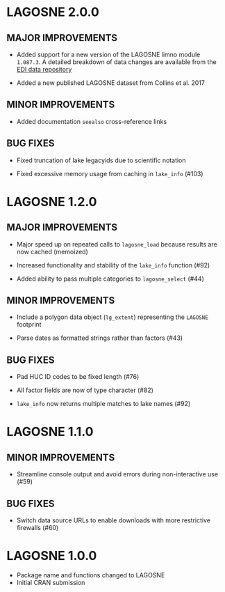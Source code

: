 # LAGOSNE 2.0.0

## MAJOR IMPROVEMENTS

* Added support for a new version of the LAGOSNE limno module `1.087.3`. A detailed breakdown of data changes are available from the [EDI data repository](https://portal.edirepository.org/nis/dataviewer?packageid=edi.101.3&entityid=d448003f31f07458f8ee59903dcc7da0)

* Added a new published LAGOSNE dataset from Collins et al. 2017

## MINOR IMPROVEMENTS

* Added documentation `seealso` cross-reference links

## BUG FIXES

* Fixed truncation of lake legacyids due to scientific notation

* Fixed excessive memory usage from caching in `lake_info` (#103)

# LAGOSNE 1.2.0

## MAJOR IMPROVEMENTS

* Major speed up on repeated calls to `lagosne_load` because results are now cached (memoized)

* Increased functionality and stability of the `lake_info` function (#92)

* Added ability to pass multiple categories to `lagosne_select` (#44)

## MINOR IMPROVEMENTS

* Include a polygon data object (`lg_extent`) representing the `LAGOSNE` footprint

* Parse dates as formatted strings rather than factors (#43)

## BUG FIXES

* Pad HUC ID codes to be fixed length (#76)

* All factor fields are now of type character (#82)

* `lake_info` now returns multiple matches to lake names (#92)

# LAGOSNE 1.1.0

## MINOR IMPROVEMENTS

* Streamline console output and avoid errors during non-interactive use (#59)

## BUG FIXES

* Switch data source URLs to enable downloads with more restrictive firewalls (#60)

# LAGOSNE 1.0.0

* Package name and functions changed to LAGOSNE
* Initial CRAN submission




